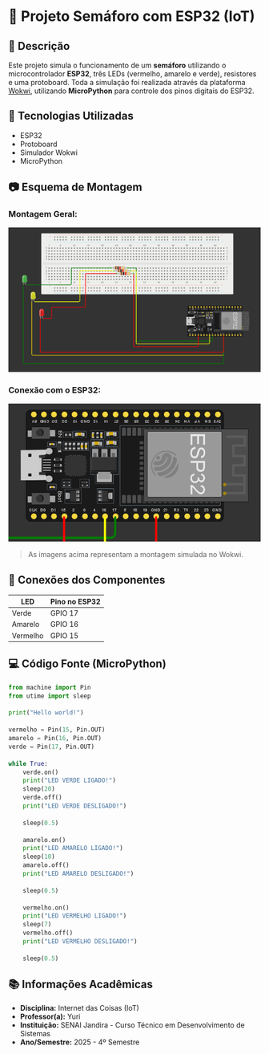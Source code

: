 # 🚦 Projeto Semáforo com ESP32 (IoT)

## 📌 Descrição

Este projeto simula o funcionamento de um **semáforo** utilizando o microcontrolador **ESP32**, três LEDs (vermelho, amarelo e verde), resistores e uma protoboard. Toda a simulação foi realizada através da plataforma [Wokwi](https://wokwi.com/), utilizando **MicroPython** para controle dos pinos digitais do ESP32.

## 🧰 Tecnologias Utilizadas

- ESP32
- Protoboard
- Simulador Wokwi
- MicroPython

## 📷 Esquema de Montagem

### Montagem Geral:
![Montagem do circuito](./imgs/montagemGeral.png)

### Conexão com o ESP32:
![Detalhe das portas ESP32](./imgs/esp32.png)

> As imagens acima representam a montagem simulada no Wokwi.

## 🔌 Conexões dos Componentes

| LED       | Pino no ESP32  |
|-----------|----------------|
| Verde     | GPIO 17        |
| Amarelo   | GPIO 16        |
| Vermelho  | GPIO 15        |

## 💻 Código Fonte (MicroPython)

```python
from machine import Pin
from utime import sleep

print("Hello world!")

vermelho = Pin(15, Pin.OUT)
amarelo = Pin(16, Pin.OUT)
verde = Pin(17, Pin.OUT)

while True:
    verde.on()
    print("LED VERDE LIGADO!")
    sleep(20)
    verde.off()
    print("LED VERDE DESLIGADO!")

    sleep(0.5)

    amarelo.on()
    print("LED AMARELO LIGADO!")
    sleep(10)
    amarelo.off()
    print("LED AMARELO DESLIGADO!")

    sleep(0.5)

    vermelho.on()
    print("LED VERMELHO LIGADO!")
    sleep(7)
    vermelho.off()
    print("LED VERMELHO DESLIGADO!")

    sleep(0.5)
```

## 📚 Informações Acadêmicas

- **Disciplina:** Internet das Coisas (IoT)
- **Professor(a):** Yuri
- **Instituição:** SENAI Jandira - Curso Técnico em Desenvolvimento de Sistemas
- **Ano/Semestre:** 2025 - 4º Semestre
